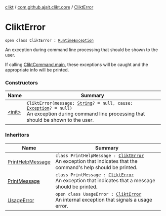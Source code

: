 [clikt](../../index.md) / [com.github.ajalt.clikt.core](../index.md) / [CliktError](./index.md)

# CliktError

`open class CliktError : `[`RuntimeException`](https://kotlinlang.org/api/latest/jvm/stdlib/kotlin/-runtime-exception/index.html)

An exception during command line processing that should be shown to the user.

If calling [CliktCommand.main](../-clikt-command/main.md), these exceptions will be caught and the appropriate info will be printed.

### Constructors

| Name | Summary |
|---|---|
| [&lt;init&gt;](-init-.md) | `CliktError(message: `[`String`](https://kotlinlang.org/api/latest/jvm/stdlib/kotlin/-string/index.html)`? = null, cause: `[`Exception`](https://kotlinlang.org/api/latest/jvm/stdlib/kotlin/-exception/index.html)`? = null)`<br>An exception during command line processing that should be shown to the user. |

### Inheritors

| Name | Summary |
|---|---|
| [PrintHelpMessage](../-print-help-message/index.md) | `class PrintHelpMessage : `[`CliktError`](./index.md)<br>An exception that indicates that the command's help should be printed. |
| [PrintMessage](../-print-message/index.md) | `class PrintMessage : `[`CliktError`](./index.md)<br>An exception that indicates that a message should be printed. |
| [UsageError](../-usage-error/index.md) | `open class UsageError : `[`CliktError`](./index.md)<br>An internal exception that signals a usage error. |
